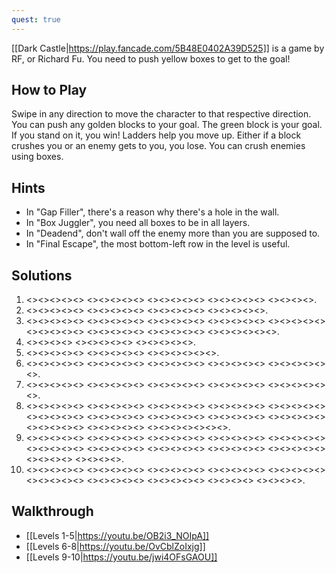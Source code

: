 ```yaml
---
quest: true
---
```

[[Dark Castle|https://play.fancade.com/5B48E0402A39D525]] is a game by RF, or Richard Fu. You need to push yellow boxes to get to the goal!

## How to Play

Swipe in any direction to move the character to that respective direction. You can push any golden blocks to your goal. The green block is your goal. If you stand on it, you win! Ladders help you move up. Either if a block crushes you or an enemy gets to you, you lose. You can crush enemies using boxes.

## Hints

* In "Gap Filler", there's a reason why there's a hole in the wall.
* In "Box Juggler", you need all boxes to be in all layers.
* In "Deadend", don't wall off the enemy more than you are supposed to.
* In "Final Escape", the most bottom-left row in the level is useful.

## Solutions

1. <<SW>><<NW>><<NW>><<NE>><<SW>> <<NW>><<NW>><<NE>><<NE>><<SE>> <<SE>><<SW>><<SE>><<NE>><<NE>> <<NE>><<NE>><<NW>><<SW>><<SE>> <<SE>><<SE>><<NE>><<SE>>.
2. <<SW>><<SE>><<NE>><<NW>><<NE>> <<SE>><<SE>><<SE>><<SE>><<SW>> <<SW>><<SW>><<NW>><<SE>><<SW>> <<SE>><<NE>><<NE>><<NE>><<SE>>.
3. <<SE>><<NE>><<NW>><<NE>><<NE>> <<SE>><<SE>><<SE>><<SW>><<NW>> <<NW>><<NW>><<SE>><<SE>><<SE>> <<SE>><<SE>><<SE>><<NE>><<SE>> <<SW>><<SW>><<SW>><<SW>><<NW>> <<NW>><<NW>><<NE>><<SE>><<SW>> <<SE>><<NE>><<NE>><<SE>><<NE>> <<NW>><<NW>><<NW>><<NW>><<NW>> <<NW>><<NW>><<NE>><<NW>><<SW>><<SW>>.
4. <<SW>><<NW>><<NW>><<NE>> <<SE>><<SE>><<SE>><<SW>><<SE>> <<SW>><<SW>><<NW>><<NW>><<NW>>.
5. <<NE>><<SW>><<NW>><<NW>><<SE>> <<NE>><<SE>><<SE>><<NE>><<SE>> <<NE>><<NE>><<NW>><<NW>><<NW>><<NE>>.
6. <<SE>><<SE>><<SE>><<NE>><<NE>> <<NW>><<NW>><<NW>><<SW>><<SW>> <<SE>><<SE>><<NE>><<NW>><<NE>> <<NW>><<SW>><<SW>><<SW>><<NE>> <<SE>><<SE>><<SE>><<SE>><<SW>><<SW>>.
7. <<NE>><<NW>><<NE>><<NE>><<NE>> <<SE>><<SE>><<SW>><<SE>><<NW>> <<NW>><<SW>><<SW>><<NW>><<NE>> <<SE>><<SE>><<SE>><<SW>><<SW>> <<SE>><<SE>><<NE>><<NE>><<NE>><<NE>>.
8. <<SE>><<SW>><<NE>><<NE>><<SE>> <<SW>><<SW>><<NE>><<NW>><<SW>> <<SW>><<SE>><<NW>><<SE>><<NE>> <<SW>><<SW>><<SE>><<SW>><<NW>> <<NW>><<NW>><<SE>><<SE>><<NE>> <<NE>><<NE>><<NE>><<NW>><<NW>> <<SW>><<SW>><<SE>><<NW>><<SE>> <<SE>><<NE>><<NE>><<NW>><<NW>> <<NW>><<SW>><<SW>><<SE>><<SE>> <<SE>><<SW>><<NW>><<NW>><<NW>> <<SW>><<NE>><<SW>><<SE>><<SE>> <<SE>><<NE>><<NW>><<NW>><<NE>> <<NW>><<NE>><<NW>><<SW>><<SW>><<SW>><<NW>>.
9. <<NE>><<NE>><<SW>><<SW>><<SW>> <<NW>><<NE>><<SE>><<NE>><<NW>> <<NW>><<NW>><<SW>><<NW>><<NW>> <<NE>><<NE>><<NE>><<NW>><<NE>> <<SW>><<SW>><<SW>><<SW>><<SE>> <<SE>><<SE>><<SE>><<SE>><<NW>> <<NW>><<NW>><<NW>><<SW>><<NW>> <<SW>><<SE>><<NE>><<NE>><<NE>> <<NE>><<SE>><<SW>><<SE>><<SW>> <<NW>><<NE>><<NW>><<SW>><<SW>> <<NW>><<SW>><<SE>><<SE>> <<SE>><<SE>><<SE>><<SE>>.
10. <<SE>><<SW>><<SW>><<NW>><<SE>> <<NE>><<NE>><<NW>><<NW>><<SW>> <<SW>><<SW>><<NE>><<SE>><<SW>> <<SW>><<SE>><<SW>><<NE>><<NE>> <<NE>><<NE>><<NW>><<NE>><<NW>> <<SW>><<NW>><<SE>><<NE>><<SE>> <<NE>><<NE>><<SE>><<SW>><<SW>> <<SW>><<SW>><<SW>><<NW>><<NW>> <<NW>><<SW>><<NW>><<NW>> <<NE>><<NE>><<NE>><<NW>>.

## Walkthrough 

* [[Levels 1-5|https://youtu.be/OB2i3_NOIpA]]
* [[Levels 6-8|https://youtu.be/OvCblZoIxjg]]
* [[Levels 9-10|https://youtu.be/jwi4OFsGAOU]]